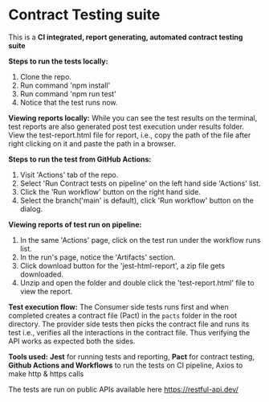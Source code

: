 # Contract Testing suite
This is a **CI integrated, report generating, automated contract testing suite**

**Steps to run the tests locally:**
1. Clone the repo.
2. Run command 'npm install'
3. Run command 'npm run test'
4. Notice that the test runs now.

**Viewing reports locally:**
While you can see the test results on the terminal, test reports are also generated post test execution under results folder. 
View the test-report.html file for report, i.e., copy the path of the file after right clicking on it and paste the path in a browser.

**Steps to run the test from GitHub Actions:**
1. Visit 'Actions' tab of the repo.
2. Select 'Run Contract tests on pipeline' on the left hand side 'Actions' list.
3. Click the 'Run workflow' button on the right hand side.
4. Select the branch('main' is default), click 'Run workflow' button on the dialog.

**Viewing reports of test run on pipeline:**
1. In the same 'Actions' page, click on the test run under the workflow runs list.
2. In the run's page, notice the 'Artifacts' section.
3. Click download button for the 'jest-html-report', a zip file gets downloaded.
4. Unzip and open the folder and double click the 'test-report.html' file to view the report.

**Test execution flow:**
The Consumer side tests runs first and when completed creates a contract file (Pact) in the `pacts` folder in the root directory.
The provider side tests then picks the contract file and runs its test i.e., verifies all the interactions in the contract file.
Thus verifying the API works as expected both the sides.

**Tools used:** 
**Jest** for running tests and reporting, 
**Pact** for contract testing, 
**Github Actions and Workflows** to run the tests on CI pipeline, 
Axios to make http & https calls

The tests are run on public APIs available here https://restful-api.dev/
